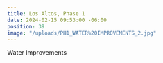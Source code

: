 ```yaml
---
title: Los Altos, Phase 1
date: 2024-02-15 09:53:00 -06:00
position: 39
image: "/uploads/PH1_WATER%20IMPROVEMENTS_2.jpg"
---
```


Water Improvements